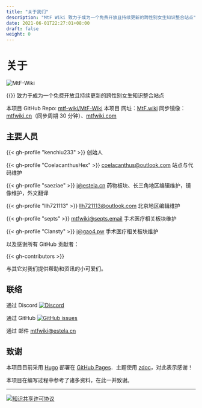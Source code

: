 ```yaml
---
title: "关于我们"
description: "MtF Wiki 致力于成为一个免费开放且持续更新的跨性别女生知识整合站点"
date: 2021-06-01T22:27:01+08:00
draft: false
weight: 0
---
```


<link rel="stylesheet" href="https://cdn.jsdelivr.net/npm/bootstrap-icons@1.5.0/font/bootstrap-icons.css">

# 关于

![MtF-Wiki](/new/mtf-wiki-long.svg)

{{<mtf-wiki>}} 致力于成为一个免费开放且持续更新的跨性别女生知识整合站点

本项目 <i class="bi bi-github"></i> GitHub Repo: [mtf-wiki/MtF-Wiki](https://github.com/mtf-wiki/MtF-Wiki)
本项目 <i class="bi bi-link-45deg"></i> 网址：[MtF.wiki](https://mtf.wiki)
<i class="bi bi-link-45deg"></i> 同步镜像：[mtfwiki.cn](https://mtfwiki.cn)（同步周期 30 分钟）、[mtfwiki.com](https://mtfwiki.com)

## 主要人员

{{< gh-profile "kenchiu233" >}}
创始人

{{< gh-profile "CoelacanthusHex" >}}&nbsp;<coelacanthus@outlook.com>
站点与代码维护

{{< gh-profile "saeziae" >}}&nbsp;<i@estela.cn>
药物板块、长三角地区编辑维护，镜像维护，外文翻译

{{< gh-profile "llh721113" >}}&nbsp;<llh721113@outlook.com>
北京地区编辑维护

{{< gh-profile "septs" >}}&nbsp;<mtfwiki@septs.email>
手术医疗相关板块维护

{{< gh-profile "Clansty" >}}&nbsp;<i@gao4.pw>
手术医疗相关板块维护

以及感谢所有 GitHub 贡献者：

{{< gh-contributors >}}

与其它对我们提供帮助和资讯的小可爱们。

## 联络

通过 Discord [![Discord][shields-discord]](https://233.plus/discord)

通过 GitHub [![GitHub issues][shields-github]](https://github.com/mtf-wiki/MtF-Wiki/issues/new)

通过 邮件 <mtfwiki@estela.cn>

[shields-discord]: https://img.shields.io/discord/883004164760801320?style=flat-square
[shields-github]: https://img.shields.io/github/issues/mtf-wiki/MtF-Wiki?style=flat-square

## 致谢

本项目目前采用 [Hugo][hugo-url] 部署在 [GitHub Pages][pages-url]．主题使用 [zdoc][zdoc-url]，对此表示感谢！

本项目在编写过程中参考了诸多资料，在此一并致谢。

---

[![知识共享许可协议](https://i.creativecommons.org/l/by-sa/4.0/88x31.png)](https://creativecommons.org/licenses/by-sa/4.0/)

[hugo-url]: https://github.com/gohugoio/hugo
[zdoc-url]: https://github.com/zzossig/hugo-theme-zdoc
[pages-url]: https://pages.github.com
